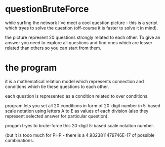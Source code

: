 questionBruteForce
==================

while surfing the network I've meet a cool question picture - this is a script which tryes to solve the question
(off-course it is faster to solve it in mind).

the picture represent 20 questions strongly related to each other.
To give an answer you need to explore all questions and find ones which are lesser related than others
so you can start from them.

the program
===========

it is a mathematical relation model which represents connection and conditions
which tie these questions to each other.

each question is represented as a condition related to over conditions.

program lets you set all 20 conditions in form of 20-digit number in 5-based scale notation
using letters A to E as values of each division (also they represent selected answer for particular question).

progam tryes to brute-force this 20-digit 5-based scale notation number.

(but it is tooo much for PHP - there is a 4.9323811479746E-17 of possible combinations.
